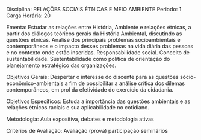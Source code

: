 Disciplina: RELAÇÕES SOCIAIS ÉTNICAS E MEIO AMBIENTE
Periodo: 1
Carga Horária: 20
 
Ementa:
    Estudar as relações entre História, Ambiente e relações étnicas, a 
partir dos diálogos teóricos gerais da História Ambiental, discutindo as 
questões étnicas. Análise dos principais problemas socioambientais e 
contemporâneos e o impacto desses problemas na vida diária das pessoas e 
no contexto onde estão inseridas. Responsabilidade social. Conceito de 
sustentabilidade. Sustentabilidade como política de orientação do 
planejamento estratégico das organizações.
 
Objetivos Gerais:
    Despertar o interesse do discente para as questões 
sócio-econômico-ambientais a fim de possibilitar a análise crítica dos 
dilemas contemporâneos, em prol da efetividade do exercício da 
cidadania.
 
Objetivos Específicos:
    Estuda a importância das questões ambientais e as relações étnicos 
raciais e sua aplicabilidade no cotidiano.
 
Metodologia:
    Aula expositiva, debates e metodologia ativas
 
Critérios de Avaliação:
    Avaliação (prova) participação seminários
